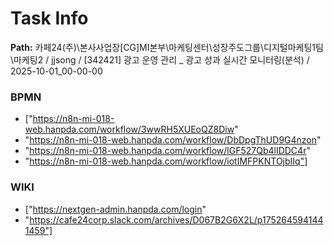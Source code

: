 # Task Info

**Path:** 카페24(주)\본사사업장\[CG]MI본부\마케팅센터\성장주도그룹\디지털마케팅1팀\마케팅2 / jjsong / [342421] 광고 운영 관리 _ 광고 성과 실시간 모니터링(분석) / 2025-10-01_00-00-00

### BPMN
- ["https://n8n-mi-018-web.hanpda.com/workflow/3wwRH5XUEoQZ8Diw"
- "https://n8n-mi-018-web.hanpda.com/workflow/DbDpgThUD9G4nzon"
- "https://n8n-mi-018-web.hanpda.com/workflow/lGF527Qb4lIDDC4r"
- "https://n8n-mi-018-web.hanpda.com/workflow/iotIMFPKNTOjbIIq"]

### WIKI
- ["https://nextgen-admin.hanpda.com/login"
- "https://cafe24corp.slack.com/archives/D067B2G6X2L/p1752645941441459"]

